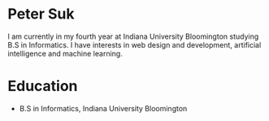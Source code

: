 # Peter Suk
I am currently in my fourth year at Indiana University Bloomington studying B.S in Informatics. I have interests in web design and development, artificial intelligence and machine learning.  

# Education
- B.S in Informatics, Indiana University Bloomington
